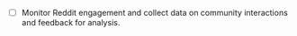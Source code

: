 - [ ] Monitor Reddit engagement and collect data on community interactions and feedback for analysis.